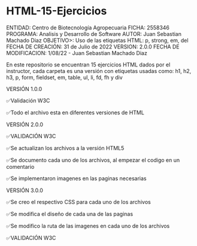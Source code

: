 # HTML-15-Ejercicios
 ENTIDAD: Centro de Biotecnología Agropecuaria
    FICHA: 2558346
    PROGRAMA: Analisis y Desarrollo de Software
    AUTOR: Juan Sebastian Machado Diaz
    OBJETIVO>: Uso de las etiquetas HTML: p, strong, em, del
    FECHA DE CREACIÓN: 31 de Julio de 2022
    VERSION: 2.0.0
    FECHA DE MODIFICACION: 1/08/22  - Juan Sebastian Machado Diaz
    
En este repositorio se encuentran 15 ejercicios HTML dados por el instructor, cada carpeta es una versión con etiquetas usadas como: h1, h2, h3, p, form, fieldset, em, table, ul, li, fd, fh y div



VERSIÓN 1.0.0
  
  ✅Validación W3C
  
  ✅Todo el archivo esta en diferentes versiones de HTML


VERSIÓN 2.0.0
  
  ✅VALIDACIÓN W3C
  
  ✅Se actualizan los archivos a la versión HTML5
  
  ✅Se documento cada uno de los archivos, al empezar el codigo en un comentario
  
  ✅Se implementaron imagenes en las paginas necesarias


VERSIÓN 3.0.0
  
  ✅Se creo el respectivo CSS para cada uno de los archivos
 
  ✅Se modifica el diseño de cada una de las paginas
  
  ✅Se modifico la ruta de las imagenes en cada uno de los archivos
  
  ✅VALIDACIÓN W3C

